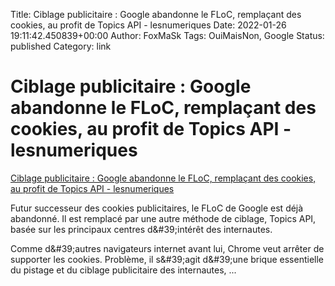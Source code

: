 Title: Ciblage publicitaire : Google abandonne le FLoC, remplaçant des cookies, au profit de Topics API - lesnumeriques
Date: 2022-01-26 19:11:42.450839+00:00
Author: FoxMaSk 
Tags: OuiMaisNon, Google
Status: published
Category: link


# Ciblage publicitaire : Google abandonne le FLoC, remplaçant des cookies, au profit de Topics API - lesnumeriques

[Ciblage publicitaire : Google abandonne le FLoC, remplaçant des cookies, au profit de Topics API - lesnumeriques](https://www.lesnumeriques.com/vie-du-net/ciblage-publicitaire-google-abandonne-le-floc-remplacant-des-cookies-au-profit-de-topics-api-n175597.html)


Futur successeur des cookies publicitaires, le FLoC de Google est déjà
abandonné. Il est remplacé par une autre méthode de ciblage, Topics API,
basée sur les principaux centres d\&#39;intérêt des internautes.

Comme d\&#39;autres navigateurs internet avant lui, Chrome veut arrêter de
supporter les cookies. Problème, il s\&#39;agit d\&#39;une brique essentielle du
pistage et du ciblage publicitaire des internautes, ...
